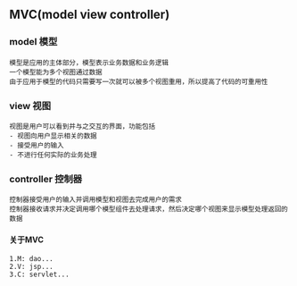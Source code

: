 ## MVC(model view controller)
### model 模型
    模型是应用的主体部分，模型表示业务数据和业务逻辑
    一个模型能为多个视图通过数据
    由于应用于模型的代码只需要写一次就可以被多个视图重用，所以提高了代码的可重用性
### view 视图
    视图是用户可以看到并与之交互的界面，功能包括
    - 视图向用户显示相关的数据
    - 接受用户的输入
    - 不进行任何实际的业务处理
### controller 控制器
    控制器接受用户的输入并调用模型和视图去完成用户的需求
    控制器接收请求并决定调用哪个模型组件去处理请求，然后决定哪个视图来显示模型处理返回的数据
    
#### 关于MVC
    1.M: dao...
    2.V: jsp...
    3.C: servlet...